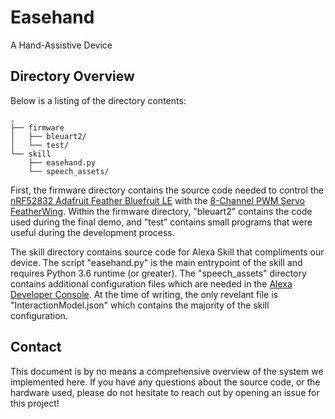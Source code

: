 # Easehand

A Hand-Assistive Device

## Directory Overview

Below is a listing of the directory contents:

```
.
├── firmware
│   ├── bleuart2/
│   └── test/
└── skill
    ├── easehand.py
    └── speech_assets/
```

First, the firmware directory contains the source code needed to control 
the [nRF52832 Adafruit Feather Bluefruit LE](https://www.adafruit.com/product/3406)
with the [8-Channel PWM Servo FeatherWing](https://www.adafruit.com/product/2928). 
Within the firmware directory, "bleuart2" contains the code used during the final demo, 
and "test" contains small programs that were useful during the development process.

The skill directory contains source code for Alexa Skill that compliments our device. 
The script "easehand.py" is the main entrypoint of the skill and requires Python 3.6 
runtime (or greater). The "speech_assets" directory contains additional configuration files
which are needed in the [Alexa Developer Console](https://developer.amazon.com/alexa).
At the time of writing, the only revelant file is "InteractionModel.json" which contains 
the majority of the skill configuration. 



## Contact

This document is by no means a comprehensive overview of the system we implemented here.
If you have any questions about the source code, or the hardware used, 
please do not hesitate to reach out by opening an issue for this
project! 



